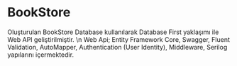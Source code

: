 # BookStore
Oluşturulan BookStore Database kullanılarak Database First yaklaşımı ile Web API geliştirilmiştir. \\n
Web Api; Entity Framework Core, Swagger, Fluent Validation, AutoMapper, Authentication (User Identity), Middleware, Serilog yapılarını içermektedir.
